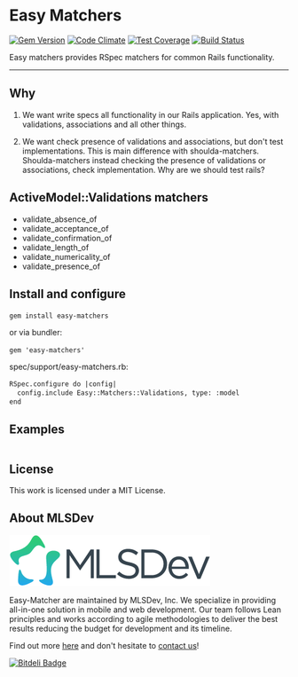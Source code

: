 # Easy Matchers

[![Gem Version](https://badge.fury.io/rb/easy-matchers.svg)](https://badge.fury.io/rb/easy-matchers)
[![Code Climate](https://codeclimate.com/github/MLSDev/easy-matchers/badges/gpa.svg)](https://codeclimate.com/github/MLSDev/easy-matchers)
[![Test Coverage](https://codeclimate.com/github/MLSDev/easy-matchers/badges/coverage.svg)](https://codeclimate.com/github/MLSDev/easy-matchers/coverage)
[![Build Status](https://travis-ci.org/MLSDev/easy-matchers.svg)](https://travis-ci.org/MLSDev/easy-matchers)

Easy matchers provides RSpec matchers for common Rails functionality.

----

## Why

1. We want write specs all functionality in our Rails application. Yes, with validations, associations and all other things.

2. We want check presence of validations and associations, but don't test implementations. This is main difference with shoulda-matchers. Shoulda-matchers instead checking the presence of validations or associations, check implementation. Why are we should test rails?

## ActiveModel::Validations matchers

* validate_absence_of
* validate_acceptance_of
* validate_confirmation_of
* validate_length_of
* validate_numericality_of
* validate_presence_of

## Install and configure

`gem install easy-matchers`

or via bundler:

`gem 'easy-matchers'`

spec/support/easy-matchers.rb:
```
RSpec.configure do |config|
  config.include Easy::Matchers::Validations, type: :model
end
```

## Examples

```ruby

```

## License

This work is licensed under a MIT License.

## About MLSDev

[<img src="/mlsdev-logo.png" alt="MLSDev.com">][mlsdev]

Easy-Matcher are maintained by MLSDev, Inc. We specialize in providing all-in-one solution in mobile and web development. Our team follows Lean principles and works according to agile methodologies to deliver the best results reducing the budget for development and its timeline. 

Find out more [here][mlsdev] and don't hesitate to [contact us][contact]!

[mlsdev]: http://mlsdev.com
[contact]: http://mlsdev.com/contact_us


[![Bitdeli Badge](https://d2weczhvl823v0.cloudfront.net/MLSDev/easy-matchers/trend.png)](https://bitdeli.com/free "Bitdeli Badge")

